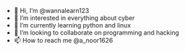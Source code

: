 - 👋 Hi, I’m @wannalearn123
- 👀 I’m interested in everything about cyber
- 🌱 I’m currently learning python and linux
- 💞️ I’m looking to collaborate on programming and hacking
- 📫 How to reach me @a_noor1626

<!---
wannalearn123/wannalearn123 is a ✨ special ✨ repository because its `README.md` (this file) appears on your GitHub profile.
You can click the Preview link to take a look at your changes.
--->
